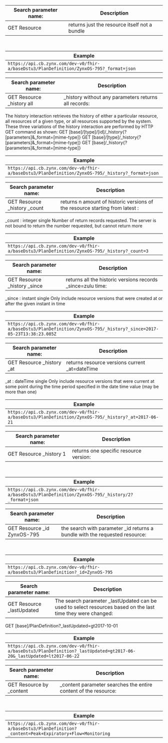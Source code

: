 Search parameter name: | Description 
 --- | --- 
GET Resource | returns just the resource itself not a bundle
<br>

| Example |
| --- |
| `https://api.cb.zynx.com/dev-v0/fhir-a/baseDstu3/PlanDefinition/ZynxOS-795?_format=json` |


Search parameter name: | Description 
 --- | --- 
GET Resource _history all | _history without any parameters returns all records:
The history interaction retrieves the history of either a particular resource, all resources of a given type, or all resources supported by the system. These three variations of the history interaction are performed by HTTP GET command as shown:
  GET [base]/[type]/[id]/_history{?[parameters]&_format=[mime-type]}
  GET [base]/[type]/_history{?[parameters]&_format=[mime-type]}
  GET [base]/_history{?[parameters]&_format=[mime-type]}
<br>

| Example |
| --- |
| `https://api.cb.zynx.com/dev-v0/fhir-a/baseDstu3/PlanDefinition/ZynxOS-795/_history?_format=json` |


Search parameter name: | Description 
 --- | --- 
GET Resource _history _count | returns n amount of  historic versions of the resource starting from latest :
_count : integer	single	Number of return records requested. The server is not bound to return the number requested, but cannot return more
<br>

| Example |
| --- |
| `https://api.cb.zynx.com/dev-v0/fhir-a/baseDstu3/PlanDefinition/ZynxOS-795/_history?_count=3` |


Search parameter name: | Description 
 --- | --- 
GET Resource _history _since | returns all the historic versions records _since=zulu time:
_since : instant	single	Only include resource versions that were created at or after the given instant in time
<br>

| Example |
| --- |
| `https://api.cb.zynx.com/dev-v0/fhir-a/baseDstu3/PlanDefinition/ZynxOS-795/_history?_since=2017-05-23T13:38:23.085Z` |


Search parameter name: | Description 
 --- | --- 
GET Resource _history _at | returns resource versions current _at=dateTime
_at : dateTime	single	Only include resource versions that were current at some point during the time period specified in the date time value (may be more than one)
<br>

| Example |
| --- |
| `https://api.cb.zynx.com/dev-v0/fhir-a/baseDstu3/PlanDefinition/ZynxOS-795/_history?_at=2017-06-21` |


Search parameter name: | Description 
 --- | --- 
GET Resource _history 1 | returns one specific resource version:
<br>

| Example |
| --- |
| `https://api.cb.zynx.com/dev-v0/fhir-a/baseDstu3/PlanDefinition/ZynxOS-795/_history/2?_format=json` |


Search parameter name: | Description 
 --- | --- 
GET Resource  _id ZynxOS-795 | the search with parameter _id returns a bundle with the requested resource:
<br>

| Example |
| --- |
| `https://api.cb.zynx.com/dev-v0/fhir-a/baseDstu3/PlanDefinition?_id=ZynxOS-795` |


Search parameter name: | Description 
 --- | --- 
GET Resource  _lastUpdated | The search parameter _lastUpdated can be used to select resources based on the last time they were changed:
 GET [base]/PlanDefinition?_lastUpdated=gt2017-10-01
<br>

| Example |
| --- |
| `https://api.cb.zynx.com/dev-v0/fhir-a/baseDstu3/PlanDefinition?_lastUpdated=gt2017-06-20&_lastUpdated=lt2017-06-22` |


Search parameter name: | Description 
 --- | --- 
GET Resource by _content | _content parameter searches the entire content of the resource:
<br>

| Example |
| --- |
| `https://api.cb.zynx.com/dev-v0/fhir-a/baseDstu3/PlanDefinition?_content=Peak+Expiratory+Flow+Monitoring` |


